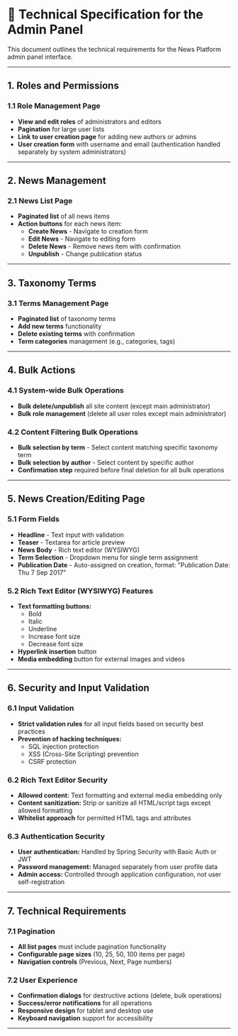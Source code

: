 # 🔧 Technical Specification for the Admin Panel

This document outlines the technical requirements for the News Platform admin panel interface.

---

## 1. Roles and Permissions

### 1.1 Role Management Page
- **View and edit roles** of administrators and editors
- **Pagination** for large user lists
- **Link to user creation page** for adding new authors or admins
- **User creation form** with username and email (authentication handled separately by system administrators)

---

## 2. News Management

### 2.1 News List Page
- **Paginated list** of all news items
- **Action buttons** for each news item:
  - **Create News** - Navigate to creation form
  - **Edit News** - Navigate to editing form
  - **Delete News** - Remove news item with confirmation
  - **Unpublish** - Change publication status

---

## 3. Taxonomy Terms

### 3.1 Terms Management Page
- **Paginated list** of taxonomy terms
- **Add new terms** functionality
- **Delete existing terms** with confirmation
- **Term categories** management (e.g., categories, tags)

---

## 4. Bulk Actions

### 4.1 System-wide Bulk Operations
- **Bulk delete/unpublish** all site content (except main administrator)
- **Bulk role management** (delete all user roles except main administrator)

### 4.2 Content Filtering Bulk Operations
- **Bulk selection by term** - Select content matching specific taxonomy term
- **Bulk selection by author** - Select content by specific author
- **Confirmation step** required before final deletion for all bulk operations

---

## 5. News Creation/Editing Page

### 5.1 Form Fields
- **Headline** - Text input with validation
- **Teaser** - Textarea for article preview
- **News Body** - Rich text editor (WYSIWYG)
- **Term Selection** - Dropdown menu for single term assignment
- **Publication Date** - Auto-assigned on creation, format: "Publication Date: Thu 7 Sep 2017"

### 5.2 Rich Text Editor (WYSIWYG) Features
- **Text formatting buttons:**
  - Bold
  - Italic
  - Underline
  - Increase font size
  - Decrease font size
- **Hyperlink insertion** button
- **Media embedding** button for external images and videos

---

## 6. Security and Input Validation

### 6.1 Input Validation
- **Strict validation rules** for all input fields based on security best practices
- **Prevention of hacking techniques:**
  - SQL injection protection
  - XSS (Cross-Site Scripting) prevention
  - CSRF protection

### 6.2 Rich Text Editor Security
- **Allowed content:** Text formatting and external media embedding only
- **Content sanitization:** Strip or sanitize all HTML/script tags except allowed formatting
- **Whitelist approach** for permitted HTML tags and attributes

### 6.3 Authentication Security
- **User authentication:** Handled by Spring Security with Basic Auth or JWT
- **Password management:** Managed separately from user profile data
- **Admin access:** Controlled through application configuration, not user self-registration

---

## 7. Technical Requirements

### 7.1 Pagination
- **All list pages** must include pagination functionality
- **Configurable page sizes** (10, 25, 50, 100 items per page)
- **Navigation controls** (Previous, Next, Page numbers)

### 7.2 User Experience
- **Confirmation dialogs** for destructive actions (delete, bulk operations)
- **Success/error notifications** for all operations
- **Responsive design** for tablet and desktop use
- **Keyboard navigation** support for accessibility

---